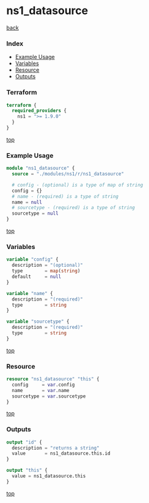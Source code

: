 # ns1_datasource

[back](../ns1.md)

### Index

- [Example Usage](#example-usage)
- [Variables](#variables)
- [Resource](#resource)
- [Outputs](#outputs)

### Terraform

```terraform
terraform {
  required_providers {
    ns1 = ">= 1.9.0"
  }
}
```

[top](#index)

### Example Usage

```terraform
module "ns1_datasource" {
  source = "./modules/ns1/r/ns1_datasource"

  # config - (optional) is a type of map of string
  config = {}
  # name - (required) is a type of string
  name = null
  # sourcetype - (required) is a type of string
  sourcetype = null
}
```

[top](#index)

### Variables

```terraform
variable "config" {
  description = "(optional)"
  type        = map(string)
  default     = null
}

variable "name" {
  description = "(required)"
  type        = string
}

variable "sourcetype" {
  description = "(required)"
  type        = string
}
```

[top](#index)

### Resource

```terraform
resource "ns1_datasource" "this" {
  config     = var.config
  name       = var.name
  sourcetype = var.sourcetype
}
```

[top](#index)

### Outputs

```terraform
output "id" {
  description = "returns a string"
  value       = ns1_datasource.this.id
}

output "this" {
  value = ns1_datasource.this
}
```

[top](#index)